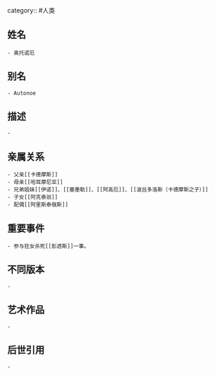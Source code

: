category:: #人类
## 姓名
	- 奥托诺厄
## 别名
	- Autonoe
## 描述
	-
## 亲属关系
	- 父亲[[卡德摩斯]]
	- 母亲[[哈耳摩尼亚]]
	- 兄弟姐妹[[伊诺]]、[[塞墨勒]]、[[阿高厄]]、[[波吕多洛斯（卡德摩斯之子）]]
	- 子女[[阿克泰翁]]
	- 配偶[[阿里斯泰俄斯]]
## 重要事件
	- 参与狂女杀死[[彭透斯]]一事。
## 不同版本
	-
## 艺术作品
	-
## 后世引用
	-
